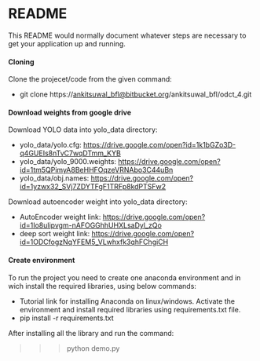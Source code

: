 # README #
This README would normally document whatever steps are necessary to get your application up and running.

#### Cloning ####
Clone the projecet/code from the given command:
* git clone https://ankitsuwal_bfl@bitbucket.org/ankitsuwal_bfl/odct_4.git

#### Download weights from google drive ####
Download YOLO data into yolo_data directory:
* yolo_data/yolo.cfg: https://drive.google.com/open?id=1k1bGZo3D-q4GUEIs8nTvC7wqDTmm_KYB
* yolo_data/yolo_9000.weights: https://drive.google.com/open?id=1tm5QPimyA8BeHHFOqzeVRNAbo3C44uBn
* yolo_data/obj.names: https://drive.google.com/open?id=1yzwx32_SVj7ZDYTFgF1TRFp8kdPTSFw2

Download autoencoder weight into yolo_data directory:
* AutoEncoder weight link: https://drive.google.com/open?id=1Io8ulipvgm-nAFOGGhhUHXLsaDyl_zQo 
* deep sort weight link: https://drive.google.com/open?id=1ODCfogzNqYFEM5_VLwhxfk3qhFChgiCH

#### Create environment ####
To run the project you need to create one anaconda environment and in wich install the required libraries, using below commands:
* Tutorial link for installing Anaconda on linux/windows.
Activate the environment and install required libraries using requirements.txt file.
* pip install -r requirements.txt

After installing all the library and run the command: 
>>> python demo.py

